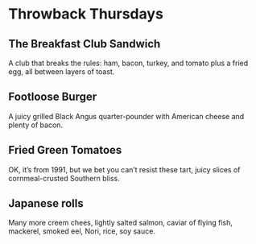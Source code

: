# Throwback Thursdays

## The Breakfast Club Sandwich
A club that breaks the rules: ham, bacon, turkey, and tomato plus a fried egg, all between layers of toast.

## Footloose Burger
A juicy grilled Black Angus quarter-pounder with American cheese and plenty of bacon.

## Fried Green Tomatoes
OK, it’s from 1991, but we bet you can’t resist these tart, juicy slices of cornmeal-crusted Southern bliss.

## Japanese rolls
Many more creem chees, lightly salted salmon, caviar of flying fish, mackerel, smoked eel, Nori, rice, soy sauce.